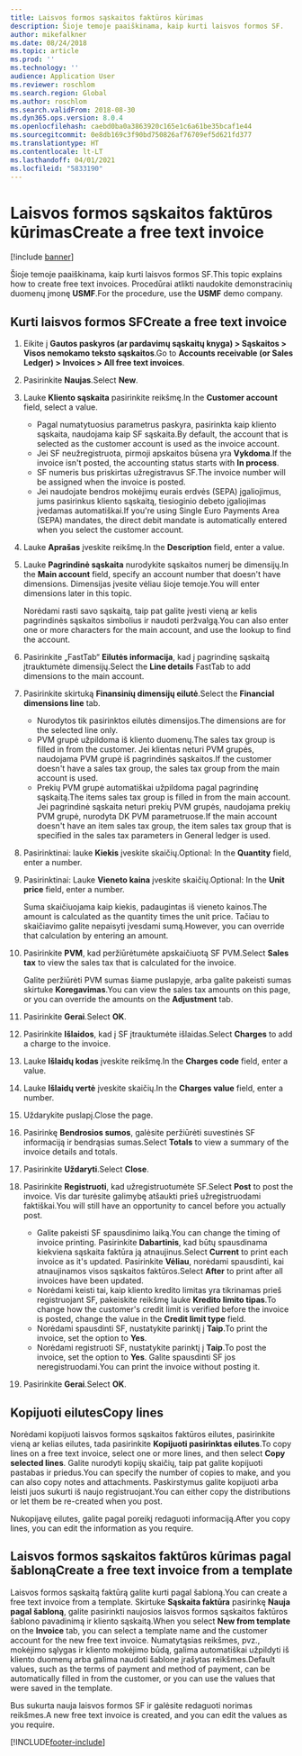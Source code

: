 ```yaml
---
title: Laisvos formos sąskaitos faktūros kūrimas
description: Šioje temoje paaiškinama, kaip kurti laisvos formos SF.
author: mikefalkner
ms.date: 08/24/2018
ms.topic: article
ms.prod: ''
ms.technology: ''
audience: Application User
ms.reviewer: roschlom
ms.search.region: Global
ms.author: roschlom
ms.search.validFrom: 2018-08-30
ms.dyn365.ops.version: 8.0.4
ms.openlocfilehash: caebd0ba0a3863920c165e1c6a61be35bcaf1e44
ms.sourcegitcommit: 0e8db169c3f90bd750826af76709ef5d621fd377
ms.translationtype: HT
ms.contentlocale: lt-LT
ms.lasthandoff: 04/01/2021
ms.locfileid: "5833190"
---
```

# <a name="create-a-free-text-invoice"></a><span data-ttu-id="e552f-103">Laisvos formos sąskaitos faktūros kūrimas</span><span class="sxs-lookup"><span data-stu-id="e552f-103">Create a free text invoice</span></span>

[!include [banner](../includes/banner.md)]

<span data-ttu-id="e552f-104">Šioje temoje paaiškinama, kaip kurti laisvos formos SF.</span><span class="sxs-lookup"><span data-stu-id="e552f-104">This topic explains how to create free text invoices.</span></span> <span data-ttu-id="e552f-105">Procedūrai atlikti naudokite demonstracinių duomenų įmonę **USMF**.</span><span class="sxs-lookup"><span data-stu-id="e552f-105">For the procedure, use the **USMF** demo company.</span></span>

## <a name="create-a-free-text-invoice"></a><span data-ttu-id="e552f-106">Kurti laisvos formos SF</span><span class="sxs-lookup"><span data-stu-id="e552f-106">Create a free text invoice</span></span>

1. <span data-ttu-id="e552f-107">Eikite į **Gautos paskyros (ar pardavimų sąskaitų knyga) \> Sąskaitos \> Visos nemokamo teksto sąskaitos**.</span><span class="sxs-lookup"><span data-stu-id="e552f-107">Go to **Accounts receivable (or Sales Ledger) \> Invoices \> All free text invoices**.</span></span>
2. <span data-ttu-id="e552f-108">Pasirinkite **Naujas**.</span><span class="sxs-lookup"><span data-stu-id="e552f-108">Select **New**.</span></span>
3. <span data-ttu-id="e552f-109">Lauke **Kliento sąskaita** pasirinkite reikšmę.</span><span class="sxs-lookup"><span data-stu-id="e552f-109">In the **Customer account** field, select a value.</span></span>

    * <span data-ttu-id="e552f-110">Pagal numatytuosius parametrus paskyra, pasirinkta kaip kliento sąskaita, naudojama kaip SF sąskaita.</span><span class="sxs-lookup"><span data-stu-id="e552f-110">By default, the account that is selected as the customer account is used as the invoice account.</span></span>
    * <span data-ttu-id="e552f-111">Jei SF neužregistruota, pirmoji apskaitos būsena yra **Vykdoma**.</span><span class="sxs-lookup"><span data-stu-id="e552f-111">If the invoice isn't posted, the accounting status starts with **In process**.</span></span>
    * <span data-ttu-id="e552f-112">SF numeris bus priskirtas užregistravus SF.</span><span class="sxs-lookup"><span data-stu-id="e552f-112">The invoice number will be assigned when the invoice is posted.</span></span>
    * <span data-ttu-id="e552f-113">Jei naudojate bendros mokėjimų eurais erdvės (SEPA) įgaliojimus, jums pasirinkus kliento sąskaitą, tiesioginio debeto įgaliojimas įvedamas automatiškai.</span><span class="sxs-lookup"><span data-stu-id="e552f-113">If you're using Single Euro Payments Area (SEPA) mandates, the direct debit mandate is automatically entered when you select the customer account.</span></span>

4. <span data-ttu-id="e552f-114">Lauke **Aprašas** įveskite reikšmę.</span><span class="sxs-lookup"><span data-stu-id="e552f-114">In the **Description** field, enter a value.</span></span>
5. <span data-ttu-id="e552f-115">Lauke **Pagrindinė sąskaita** nurodykite sąskaitos numerį be dimensijų.</span><span class="sxs-lookup"><span data-stu-id="e552f-115">In the **Main account** field, specify an account number that doesn't have dimensions.</span></span> <span data-ttu-id="e552f-116">Dimensijas įvesite vėliau šioje temoje.</span><span class="sxs-lookup"><span data-stu-id="e552f-116">You will enter dimensions later in this topic.</span></span>

    <span data-ttu-id="e552f-117">Norėdami rasti savo sąskaitą, taip pat galite įvesti vieną ar kelis pagrindinės sąskaitos simbolius ir naudoti peržvalgą.</span><span class="sxs-lookup"><span data-stu-id="e552f-117">You can also enter one or more characters for the main account, and use the lookup to find the account.</span></span>

6. <span data-ttu-id="e552f-118">Pasirinkite „FastTab“ **Eilutės informacija**, kad į pagrindinę sąskaitą įtrauktumėte dimensijų.</span><span class="sxs-lookup"><span data-stu-id="e552f-118">Select the **Line details** FastTab to add dimensions to the main account.</span></span>
7. <span data-ttu-id="e552f-119">Pasirinkite skirtuką **Finansinių dimensijų eilutė**.</span><span class="sxs-lookup"><span data-stu-id="e552f-119">Select the **Financial dimensions line** tab.</span></span>

    * <span data-ttu-id="e552f-120">Nurodytos tik pasirinktos eilutės dimensijos.</span><span class="sxs-lookup"><span data-stu-id="e552f-120">The dimensions are for the selected line only.</span></span>
    * <span data-ttu-id="e552f-121">PVM grupė užpildoma iš kliento duomenų.</span><span class="sxs-lookup"><span data-stu-id="e552f-121">The sales tax group is filled in from the customer.</span></span> <span data-ttu-id="e552f-122">Jei klientas neturi PVM grupės, naudojama PVM grupė iš pagrindinės sąskaitos.</span><span class="sxs-lookup"><span data-stu-id="e552f-122">If the customer doesn't have a sales tax group, the sales tax group from the main account is used.</span></span>
    * <span data-ttu-id="e552f-123">Prekių PVM grupė automatiškai užpildoma pagal pagrindinę sąskaitą.</span><span class="sxs-lookup"><span data-stu-id="e552f-123">The items sales tax group is filled in from the main account.</span></span> <span data-ttu-id="e552f-124">Jei pagrindinė sąskaita neturi prekių PVM grupės, naudojama prekių PVM grupė, nurodyta DK PVM parametruose.</span><span class="sxs-lookup"><span data-stu-id="e552f-124">If the main account doesn't have an item sales tax group, the item sales tax group that is specified in the sales tax parameters in General ledger is used.</span></span>

8. <span data-ttu-id="e552f-125">Pasirinktinai: lauke **Kiekis** įveskite skaičių.</span><span class="sxs-lookup"><span data-stu-id="e552f-125">Optional: In the **Quantity** field, enter a number.</span></span>
9. <span data-ttu-id="e552f-126">Pasirinktinai: Lauke **Vieneto kaina** įveskite skaičių.</span><span class="sxs-lookup"><span data-stu-id="e552f-126">Optional: In the **Unit price** field, enter a number.</span></span>

    <span data-ttu-id="e552f-127">Suma skaičiuojama kaip kiekis, padaugintas iš vieneto kainos.</span><span class="sxs-lookup"><span data-stu-id="e552f-127">The amount is calculated as the quantity times the unit price.</span></span> <span data-ttu-id="e552f-128">Tačiau to skaičiavimo galite nepaisyti įvesdami sumą.</span><span class="sxs-lookup"><span data-stu-id="e552f-128">However, you can override that calculation by entering an amount.</span></span>

10. <span data-ttu-id="e552f-129">Pasirinkite **PVM**, kad peržiūrėtumėte apskaičiuotą SF PVM.</span><span class="sxs-lookup"><span data-stu-id="e552f-129">Select **Sales tax** to view the sales tax that is calculated for the invoice.</span></span>

    <span data-ttu-id="e552f-130">Galite peržiūrėti PVM sumas šiame puslapyje, arba galite pakeisti sumas skirtuke **Koregavimas**.</span><span class="sxs-lookup"><span data-stu-id="e552f-130">You can view the sales tax amounts on this page, or you can override the amounts on the **Adjustment** tab.</span></span>

11. <span data-ttu-id="e552f-131">Pasirinkite **Gerai**.</span><span class="sxs-lookup"><span data-stu-id="e552f-131">Select **OK**.</span></span>
12. <span data-ttu-id="e552f-132">Pasirinkite **Išlaidos**, kad į SF įtrauktumėte išlaidas.</span><span class="sxs-lookup"><span data-stu-id="e552f-132">Select **Charges** to add a charge to the invoice.</span></span>
13. <span data-ttu-id="e552f-133">Lauke **Išlaidų kodas** įveskite reikšmę.</span><span class="sxs-lookup"><span data-stu-id="e552f-133">In the **Charges code** field, enter a value.</span></span>
14. <span data-ttu-id="e552f-134">Lauke **Išlaidų vertė** įveskite skaičių.</span><span class="sxs-lookup"><span data-stu-id="e552f-134">In the **Charges value** field, enter a number.</span></span>
15. <span data-ttu-id="e552f-135">Uždarykite puslapį.</span><span class="sxs-lookup"><span data-stu-id="e552f-135">Close the page.</span></span>
16. <span data-ttu-id="e552f-136">Pasirinkę **Bendrosios sumos**, galėsite peržiūrėti suvestinės SF informaciją ir bendrąsias sumas.</span><span class="sxs-lookup"><span data-stu-id="e552f-136">Select **Totals** to view a summary of the invoice details and totals.</span></span>
17. <span data-ttu-id="e552f-137">Pasirinkite **Uždaryti**.</span><span class="sxs-lookup"><span data-stu-id="e552f-137">Select **Close**.</span></span>
18. <span data-ttu-id="e552f-138">Pasirinkite **Registruoti**, kad užregistruotumėte SF.</span><span class="sxs-lookup"><span data-stu-id="e552f-138">Select **Post** to post the invoice.</span></span> <span data-ttu-id="e552f-139">Vis dar turėsite galimybę atšaukti prieš užregistruodami faktiškai.</span><span class="sxs-lookup"><span data-stu-id="e552f-139">You will still have an opportunity to cancel before you actually post.</span></span>

    * <span data-ttu-id="e552f-140">Galite pakeisti SF spausdinimo laiką.</span><span class="sxs-lookup"><span data-stu-id="e552f-140">You can change the timing of invoice printing.</span></span> <span data-ttu-id="e552f-141">Pasirinkite **Dabartinis**, kad būtų spausdinama kiekviena sąskaita faktūra ją atnaujinus.</span><span class="sxs-lookup"><span data-stu-id="e552f-141">Select **Current** to print each invoice as it's updated.</span></span> <span data-ttu-id="e552f-142">Pasirinkite **Vėliau**, norėdami spausdinti, kai atnaujinamos visos sąskaitos faktūros.</span><span class="sxs-lookup"><span data-stu-id="e552f-142">Select **After** to print after all invoices have been updated.</span></span>
    * <span data-ttu-id="e552f-143">Norėdami keisti tai, kaip kliento kredito limitas yra tikrinamas prieš registruojant SF, pakeiskite reikšmę lauke **Kredito limito tipas**.</span><span class="sxs-lookup"><span data-stu-id="e552f-143">To change how the customer's credit limit is verified before the invoice is posted, change the value in the **Credit limit type** field.</span></span>
    * <span data-ttu-id="e552f-144">Norėdami spausdinti SF, nustatykite parinktį į **Taip**.</span><span class="sxs-lookup"><span data-stu-id="e552f-144">To print the invoice, set the option to **Yes**.</span></span>
    * <span data-ttu-id="e552f-145">Norėdami registruoti SF, nustatykite parinktį į **Taip**.</span><span class="sxs-lookup"><span data-stu-id="e552f-145">To post the invoice, set the option to **Yes**.</span></span> <span data-ttu-id="e552f-146">Galite spausdinti SF jos neregistruodami.</span><span class="sxs-lookup"><span data-stu-id="e552f-146">You can print the invoice without posting it.</span></span>

19. <span data-ttu-id="e552f-147">Pasirinkite **Gerai**.</span><span class="sxs-lookup"><span data-stu-id="e552f-147">Select **OK**.</span></span>

## <a name="copy-lines"></a><span data-ttu-id="e552f-148">Kopijuoti eilutes</span><span class="sxs-lookup"><span data-stu-id="e552f-148">Copy lines</span></span>
<span data-ttu-id="e552f-149">Norėdami kopijuoti laisvos formos sąskaitos faktūros eilutes, pasirinkite vieną ar kelias eilutes, tada pasirinkite **Kopijuoti pasirinktas eilutes**.</span><span class="sxs-lookup"><span data-stu-id="e552f-149">To copy lines on a free text invoice, select one or more lines, and then select **Copy selected lines**.</span></span> <span data-ttu-id="e552f-150">Galite nurodyti kopijų skaičių, taip pat galite kopijuoti pastabas ir priedus.</span><span class="sxs-lookup"><span data-stu-id="e552f-150">You can specify the number of copies to make, and you can also copy notes and attachments.</span></span> <span data-ttu-id="e552f-151">Paskirstymus galite kopijuoti arba leisti juos sukurti iš naujo registruojant.</span><span class="sxs-lookup"><span data-stu-id="e552f-151">You can either copy the distributions or let them be re-created when you post.</span></span>

<span data-ttu-id="e552f-152">Nukopijavę eilutes, galite pagal poreikį redaguoti informaciją.</span><span class="sxs-lookup"><span data-stu-id="e552f-152">After you copy lines, you can edit the information as you require.</span></span>

## <a name="create-a-free-text-invoice-from-a-template"></a><span data-ttu-id="e552f-153">Laisvos formos sąskaitos faktūros kūrimas pagal šabloną</span><span class="sxs-lookup"><span data-stu-id="e552f-153">Create a free text invoice from a template</span></span>
<span data-ttu-id="e552f-154">Laisvos formos sąskaitą faktūrą galite kurti pagal šabloną.</span><span class="sxs-lookup"><span data-stu-id="e552f-154">You can create a free text invoice from a template.</span></span> <span data-ttu-id="e552f-155">Skirtuke **Sąskaita faktūra** pasirinkę **Nauja pagal šabloną**, galite pasirinkti naujosios laisvos formos sąskaitos faktūros šablono pavadinimą ir kliento sąskaitą.</span><span class="sxs-lookup"><span data-stu-id="e552f-155">When you select **New from template** on the **Invoice** tab, you can select a template name and the customer account for the new free text invoice.</span></span> <span data-ttu-id="e552f-156">Numatytąsias reikšmes, pvz., mokėjimo sąlygas ir kliento mokėjimo būdą, galima automatiškai užpildyti iš kliento duomenų arba galima naudoti šablone įrašytas reikšmes.</span><span class="sxs-lookup"><span data-stu-id="e552f-156">Default values, such as the terms of payment and method of payment, can be automatically filled in from the customer, or you can use the values that were saved in the template.</span></span>

<span data-ttu-id="e552f-157">Bus sukurta nauja laisvos formos SF ir galėsite redaguoti norimas reikšmes.</span><span class="sxs-lookup"><span data-stu-id="e552f-157">A new free text invoice is created, and you can edit the values as you require.</span></span>


[!INCLUDE[footer-include](../../includes/footer-banner.md)]